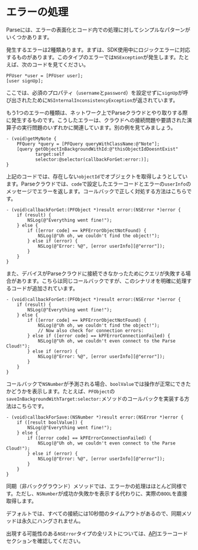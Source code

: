# エラーの処理

Parseには、エラーの表面化とコード内での処理に対してシンプルなパターンがいくつかあります。

発生するエラーは2種類あります。まずは、SDK使用中にロジックエラーに対応するものがあります。このタイプのエラーでは`NSException`が発生します。たとえば、次のコードを見てください。

```objc
PFUser *user = [PFUser user];
[user signUp];
```

ここでは、必須のプロパティ（`username`と`password`）を設定せずに`signUp`が呼び出されたために`NSInternalInconsistencyException`が返されています。

もう1つのエラーの種類は、ネットワーク上でParseクラウドとやり取りする際に発生するものです。こうしたエラーは、クラウドへの接続問題や要請された演算子の実行問題のいずれかに関連しています。別の例を見てみましょう。

```objc
- (void)getMyNote {
    PFQuery *query = [PFQuery queryWithClassName:@"Note"];
    [query getObjectInBackgroundWithId:@"thisObjectIdDoesntExist"
           target:self 
           selector:@selector(callbackForGet:error:)];
}
```

上記のコードでは、存在しない`objectId`でオブジェクトを取得しようとしています。Parseクラウドでは、`code`で設定したエラーコードとエラーの`userInfo`のメッセージでエラーを返します。コールバックで正しく対処する方法はこちらです。

```objc
- (void)callbackForGet:(PFObject *)result error:(NSError *)error {
    if (result) {
        NSLog(@"Everything went fine!");
    } else {
        if ([error code] == kPFErrorObjectNotFound) {
            NSLog(@"Uh oh, we couldn't find the object!");
        } else if (error) {
            NSLog(@"Error: %@", [error userInfo][@"error"]);
        }
    }
}
```

また、デバイスがParseクラウドに接続できなかったためにクエリが失敗する場合があります。こちらは同じコールバックですが、このシナリオを明確に処理するコードが追加されています。

```objc
- (void)callbackForGet:(PFObject *)result error:(NSError *)error {
    if (result) {
        NSLog(@"Everything went fine!");
    } else {
        if ([error code] == kPFErrorObjectNotFound) {
            NSLog(@"Uh oh, we couldn't find the object!");
            // Now also check for connection errors:
        } else if ([error code] == kPFErrorConnectionFailed) {
            NSLog(@"Uh oh, we couldn't even connect to the Parse Cloud!");
        } else if (error) {
            NSLog(@"Error: %@", [error userInfo][@"error"]);
        }
    }
}
```

コールバックで`NSNumber`が予測される場合、`boolValue`では操作が正常にできたかどうかを表示します。たとえば、`PFObject`の`saveInBackgroundWithTarget:selector:`メソッドのコールバックを実装する方法はこちらです。

```objc
- (void)callbackForSave:(NSNumber *)result error:(NSError *)error {
    if ([result boolValue]) {
        NSLog(@"Everything went fine!");
    } else {
        if ([error code] == kPFErrorConnectionFailed) {
            NSLog(@"Uh oh, we couldn't even connect to the Parse Cloud!");
        } else if (error) {
            NSLog(@"Error: %@", [error userInfo][@"error"]);
        }
    }
}
```

同期（非バックグラウンド）メソッドでは、エラーかの処理はほとんど同様です。ただし、`NSNumber`が成功か失敗かを表示する代わりに、実際の`BOOL`を直接取得します。

デフォルトでは、すべての接続には10秒間のタイムアウトがあるので、同期メソッドは永久にハングされません。

出現する可能性のある`NSError`タイプの全リストについては、[API](/docs/ios)エラーコードセクションを確認してください。
